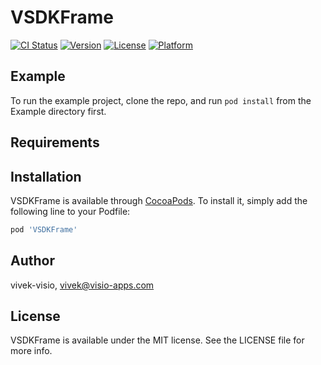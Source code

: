 # VSDKFrame

[![CI Status](https://img.shields.io/travis/vivek-visio/VSDKFrame.svg?style=flat)](https://travis-ci.org/vivek-visio/VSDKFrame)
[![Version](https://img.shields.io/cocoapods/v/VSDKFrame.svg?style=flat)](https://cocoapods.org/pods/VSDKFrame)
[![License](https://img.shields.io/cocoapods/l/VSDKFrame.svg?style=flat)](https://cocoapods.org/pods/VSDKFrame)
[![Platform](https://img.shields.io/cocoapods/p/VSDKFrame.svg?style=flat)](https://cocoapods.org/pods/VSDKFrame)

## Example

To run the example project, clone the repo, and run `pod install` from the Example directory first.

## Requirements

## Installation

VSDKFrame is available through [CocoaPods](https://cocoapods.org). To install
it, simply add the following line to your Podfile:

```ruby
pod 'VSDKFrame'
```

## Author

vivek-visio, vivek@visio-apps.com

## License

VSDKFrame is available under the MIT license. See the LICENSE file for more info.
